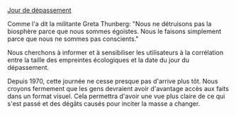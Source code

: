 [Jour de dépassement](https://github.com/nalmt/dataviz)

Comme l'a dit la militante Greta Thunberg: "Nous ne détruisons pas la biosphère parce que nous sommes égoïstes. Nous le faisons simplement parce que nous ne sommes pas conscients."
 

Nous cherchons à informer et à sensibiliser les utilisateurs à la corrélation entre la taille des empreintes écologiques et la date du jour du dépassement.

Depuis 1970, cette journée ne cesse presque pas d'arrive plus tôt. Nous croyons fermement que les gens devraient avoir d'avantage accès aux faits dans un format visuel. Cela permettra d'avoir une vue plus claire de ce qui s'est passé et des dégâts causés pour inciter la masse a changer.